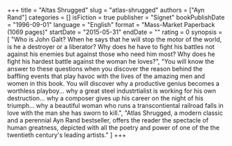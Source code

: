 +++
title = "Altas Shrugged"
slug = "atlas-shrugged"
authors = ["Ayn Rand"]
categories = []
isFiction = true
publisher = "Signet"
bookPublishDate = "1996-09-01"
language = "English"
format = "Mass-Market Paperback (1069 pages)"
startDate = "2015-05-31"
endDate = ""
rating = 0 
synopsis = [
  "Who is John Galt? When he says that he will stop the motor of the world, is he a destroyer or a liberator? Why does he have to fight his battles not against his enemies but against those who need him most? Why does he fight his hardest battle against the woman he loves?",
  "You will know the answer to these questions when you discover the reason behind the baffling events that play havoc with the lives of the amazing men and women in this book. You will discover why a productive genius becomes a worthless playboy... why a great steel industrtialist is working for his own destruction... why a composer gives up his career on the night of his triumph... why a beautiful woman who runs a transcontiental railroad falls in love with the man she has sworn to kill.",
  "Atlas Shrugged, a modern classic and a perennial Ayn Rand bestseller, offers the reader the spectacle of human greatness, depicted with all the poetry and power of one of the the twentieth century's leading artists."
]
+++
